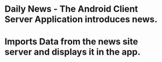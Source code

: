 # Daily News - The Android Client Server Application introduces news.
# Imports Data from the news site server and displays it in the app.
